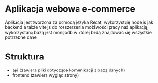 # Aplikacja webowa e-commerce

Aplikacja jest tworzona za pomocą języka Recat, wykorzystuję node.js jak backend a także vite.js do rozszerzenia możliwości pracy nad aplikacją, wykorzystaną bazą jest mongodb w której będą znajdować się wszystkie potrzebne dane

# Struktura

- api (zawiera pliki dotyczące komunikacji z bazą danych)
- frontend (zawiera wygląd strony)
